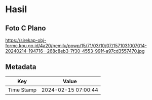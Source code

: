 # Hasil

## Foto C Plano

https://sirekap-obj-formc.kpu.go.id/4a20/pemilu/ppwp/15/71/03/10/07/1571031007014-20240214-194716--268c8eb3-7f30-4553-991f-a97cd3557470.jpg


## Metadata

| Key        | Value               |
| ---------- | ------------------- |
| Time Stamp | 2024-02-15 07:00:44 |



